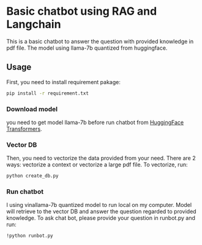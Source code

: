 # Basic chatbot using RAG and Langchain

This is a basic chatbot to answer the question with provided knowledge in pdf file. The model using llama-7b quantized from huggingface.

## Usage
First, you need to install requirement pakage:

```bash
pip install -r requirement.txt
```

### Download model
you need to get model llama-7b before run chatbot from [HuggingFace Transformers](https://huggingface.co/vilm/vinallama-7b-chat-GGUF/tree/main). 

### Vector DB
Then, you need to vectorize the data provided from your need. There are 2 ways: vectorize a context or vectorize a large pdf file. To vectorize, run:

```bash
python create_db.py
```

### Run chatbot
I using vinallama-7b quantized model to run local on my computer. Model will retrieve to the vector DB and answer the question regarded to provided knowledge. To ask chat bot, please provide your question in runbot.py and run:

```bash
!python runbot.py
```